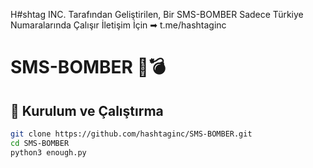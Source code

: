 H#shtag INC. Tarafından Geliştirilen,
Bir SMS-BOMBER Sadece Türkiye Numaralarında Çalışır
İletişim İçin ➡︎ t.me/hashtaginc 

# SMS-BOMBER 📱💣

## 🚀 Kurulum ve Çalıştırma

```bash
git clone https://github.com/hashtaginc/SMS-BOMBER.git
cd SMS-BOMBER
python3 enough.py
